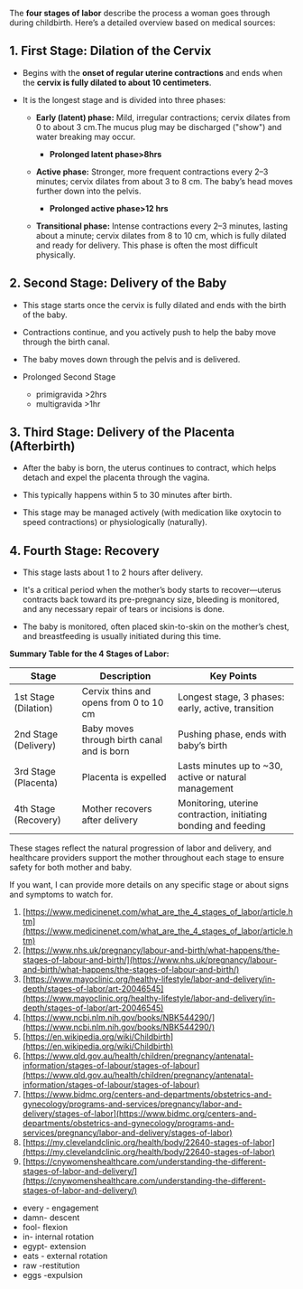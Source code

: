 The **four stages of labor** describe the process a woman goes through during childbirth. Here’s a detailed overview based on medical sources:

## 1. First Stage: Dilation of the Cervix

- Begins with the **onset of regular uterine contractions** and ends when the **cervix is fully dilated to about 10 centimeters**.
    
- It is the longest stage and is divided into three phases:
    
    - **Early (latent) phase:** Mild, irregular contractions; cervix dilates from 0 to about 3 cm.The mucus plug may be discharged ("show") and water breaking may occur. 
	    - **Prolonged latent phase>8hrs**
        
    - **Active phase:** Stronger, more frequent contractions every 2–3 minutes; cervix dilates from about 3 to 8 cm. The baby’s head moves further down into the pelvis.
	    - **Prolonged active phase>12 hrs**
        
    - **Transitional phase:** Intense contractions every 2–3 minutes, lasting about a minute; cervix dilates from 8 to 10 cm, which is fully dilated and ready for delivery. This phase is often the most difficult physically.
        

## 2. Second Stage: Delivery of the Baby

- This stage starts once the cervix is fully dilated and ends with the birth of the baby.
    
- Contractions continue, and you actively push to help the baby move through the birth canal.
    
- The baby moves down through the pelvis and is delivered.
- Prolonged Second Stage 
	- primigravida >2hrs
	- multigravida >1hr
    

## 3. Third Stage: Delivery of the Placenta (Afterbirth)

- After the baby is born, the uterus continues to contract, which helps detach and expel the placenta through the vagina.
    
- This typically happens within 5 to 30 minutes after birth.
    
- This stage may be managed actively (with medication like oxytocin to speed contractions) or physiologically (naturally).
    

## 4. Fourth Stage: Recovery

- This stage lasts about 1 to 2 hours after delivery.
    
- It's a critical period when the mother’s body starts to recover—uterus contracts back toward its pre-pregnancy size, bleeding is monitored, and any necessary repair of tears or incisions is done.
    
- The baby is monitored, often placed skin-to-skin on the mother’s chest, and breastfeeding is usually initiated during this time.
    

**Summary Table for the 4 Stages of Labor:**

|Stage|Description|Key Points|
|---|---|---|
|1st Stage (Dilation)|Cervix thins and opens from 0 to 10 cm|Longest stage, 3 phases: early, active, transition|
|2nd Stage (Delivery)|Baby moves through birth canal and is born|Pushing phase, ends with baby’s birth|
|3rd Stage (Placenta)|Placenta is expelled|Lasts minutes up to ~30, active or natural management|
|4th Stage (Recovery)|Mother recovers after delivery|Monitoring, uterine contraction, initiating bonding and feeding|

These stages reflect the natural progression of labor and delivery, and healthcare providers support the mother throughout each stage to ensure safety for both mother and baby.

If you want, I can provide more details on any specific stage or about signs and symptoms to watch for.

1. [https://www.medicinenet.com/what_are_the_4_stages_of_labor/article.htm](https://www.medicinenet.com/what_are_the_4_stages_of_labor/article.htm)
2. [https://www.nhs.uk/pregnancy/labour-and-birth/what-happens/the-stages-of-labour-and-birth/](https://www.nhs.uk/pregnancy/labour-and-birth/what-happens/the-stages-of-labour-and-birth/)
3. [https://www.mayoclinic.org/healthy-lifestyle/labor-and-delivery/in-depth/stages-of-labor/art-20046545](https://www.mayoclinic.org/healthy-lifestyle/labor-and-delivery/in-depth/stages-of-labor/art-20046545)
4. [https://www.ncbi.nlm.nih.gov/books/NBK544290/](https://www.ncbi.nlm.nih.gov/books/NBK544290/)
5. [https://en.wikipedia.org/wiki/Childbirth](https://en.wikipedia.org/wiki/Childbirth)
6. [https://www.qld.gov.au/health/children/pregnancy/antenatal-information/stages-of-labour/stages-of-labour](https://www.qld.gov.au/health/children/pregnancy/antenatal-information/stages-of-labour/stages-of-labour)
7. [https://www.bidmc.org/centers-and-departments/obstetrics-and-gynecology/programs-and-services/pregnancy/labor-and-delivery/stages-of-labor](https://www.bidmc.org/centers-and-departments/obstetrics-and-gynecology/programs-and-services/pregnancy/labor-and-delivery/stages-of-labor)
8. [https://my.clevelandclinic.org/health/body/22640-stages-of-labor](https://my.clevelandclinic.org/health/body/22640-stages-of-labor)
9. [https://cnywomenshealthcare.com/understanding-the-different-stages-of-labor-and-delivery/](https://cnywomenshealthcare.com/understanding-the-different-stages-of-labor-and-delivery/)

- every - engagement
- damn- descent
- fool- flexion
- in- internal rotation
- egypt- extension 
- eats - external rotation 
- raw -restitution
- eggs -expulsion